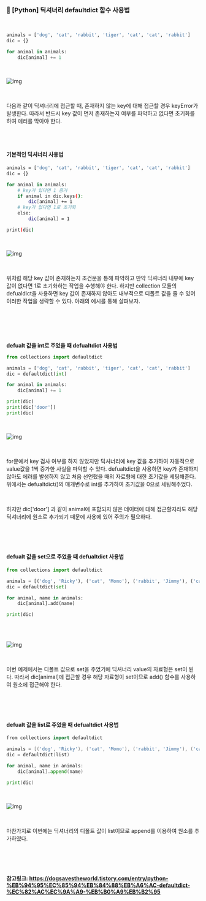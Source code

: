 <br>

### 🎇 [Python] 딕셔너리 defaultdict 함수 사용법

<br>

```python
animals = ['dog', 'cat', 'rabbit', 'tiger', 'cat', 'cat', 'rabbit']
dic = {}

for animal in animals:
    dic[animal] += 1
```

<br>

![img](https://blog.kakaocdn.net/dn/cnoYLu/btrpdpazWU6/T9h8dMBbbD4E8yGlUYc6F0/img.png)

<br>

다음과 같이 딕셔너리에 접근할 때, 존재하지 않는 key에 대해 접근할 경우 keyError가 발생한다. 따라서 반드시 key 값이 먼저 존재하는지 여부를 파악하고 없다면 초기화를 하여 에러를 막아야 한다. 

 <br>

 <br>

#### **기본적인 딕셔너리 사용법** 

```bash
animals = ['dog', 'cat', 'rabbit', 'tiger', 'cat', 'cat', 'rabbit']
dic = {}

for animal in animals:
    # key가 있다면 1 증가
    if animal in dic.keys():
        dic[animal] += 1
    # key가 없다면 1로 초기화
    else:
        dic[animal] = 1

print(dic)
```

<br>

![img](https://blog.kakaocdn.net/dn/oLuQ1/btrpcO9ufvN/2tECK4cPrHMFtCD5CDrUm1/img.png)

<br>

위처럼 해당 key 값이 존재하는지 조건문을 통해 파악하고 만약 딕셔너리 내부에 key 값이 없다면 1로 초기화하는 작업을 수행해야 한다. 하지만 collection 모듈의 defualdict을 사용하면 key 값이 존재하지 않아도 내부적으로 디폴트 값을 줄 수 있어 이러한 작업을 생략할 수 있다. 아래의 예시를 통해 살펴보자. 

 <br>

 <br>

 <br>

 <br>

**defualt 값을 int로 주었을 때 defualtdict 사용법**

```python
from collections import defaultdict

animals = ['dog', 'cat', 'rabbit', 'tiger', 'cat', 'cat', 'rabbit']
dic = defaultdict(int)

for animal in animals:
    dic[animal] += 1

print(dic)
print(dic['door'])
print(dic)
```

<br>

![img](https://blog.kakaocdn.net/dn/bHFCXr/btro7C2HOjl/GJwqDZoDqlr1ElPh0QYOJK/img.png)

<br>

for문에서 key 검사 여부를 하지 않았지만 딕셔너리에 key 값을 추가하여 자동적으로 value값을 1씩 증가한 사실을 파악할 수 있다. defualtdict을 사용하면 key가 존재하지 않아도 에러를 발생하지 않고 처음 선언했을 때의 자료형에 대한 초기값을 세팅해준다. 위에서는 defualtdict()의 매개변수로 int를 추가하여 초기값을 0으로 세팅해주었다. 

 <br>

하지만 dic['door'] 과 같이 animal에 포함되지 않은 데이터에 대해 접근할지라도 해당 딕셔너리에 원소로 추가되기 때문에 사용에 있어 주의가 필요하다. 

 <br>

 <br>

 <br>

#### **defualt 값을 set으로 주었을 때 defualtdict 사용법**

```python
from collections import defaultdict

animals = [('dog', 'Ricky'), ('cat', 'Momo'), ('rabbit', 'Jimmy'), ('cat', 'Chars'), ('cat', 'Pipy')]
dic = defaultdict(set)

for animal, name in animals:
    dic[animal].add(name)

print(dic)
```

 <br>

<br>

![img](https://blog.kakaocdn.net/dn/cdXmWJ/btro09NJlzD/4IBEaUTlRZghkJcs7LnzLK/img.png)

<br>

이번 예제에서는 디폴트 값으로 set을 주었기에 딕셔너리 value의 자료형은 set이 된다. 따라서 dic[animal]에 접근할 경우 해당 자료형이 set이므로 add() 함수를 사용하여 원소에 접근해야 한다. 

 <br>

 <br>

 <br>

#### **defualt 값을 list로 주었을 때 defualtdict 사용법**

```go
from collections import defaultdict

animals = [('dog', 'Ricky'), ('cat', 'Momo'), ('rabbit', 'Jimmy'), ('cat', 'Chars'), ('cat', 'Pipy')]
dic = defaultdict(list)

for animal, name in animals:
    dic[animal].append(name)

print(dic)
```

<br>

![img](https://blog.kakaocdn.net/dn/cduBvM/btrpfgjVsSv/w9tB3JjbMVlYlVeY5yKkGK/img.png)

<br>

마찬가지로 이번에는 딕셔너리의 디폴트 값이 list이므로 append를 이용하여 원소를 추가하였다. 

<br>

<br>

<br>

#### 참고링크: https://dogsavestheworld.tistory.com/entry/python-%EB%94%95%EC%85%94%EB%84%88%EB%A6%AC-defaultdict-%EC%82%AC%EC%9A%A9-%EB%B0%A9%EB%B2%95

<br>